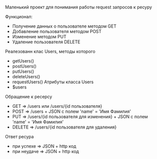 Маленький проект для понимания работы request запросов к ресуру

Функционал:
- Получение данных о пользователе методом GET
- Добавление пользователя методом POST
- Изменение методом PUT
- Удаление пользователя DELETE

Реалезованн клас Users, методы которого
- getUsers()
- postUsers()
- putUsers()
- deleteUsers()
- requestUsers()
Атрибуты класса Users
- $users

Обращение к ресерсу
- GET => /users или /users/{id пользователя}
- POST => /users + JSON с полем 'name' = 'Имя Фамилия'
- PUT => /users/{id пользователя для изменения} + JSON с полем 'name' = 'Имя Фамилия'
- DELETE => /users/{id пользователя для удаления}

Ответ ресура
- при успехе => JSON + http код
- при неудаче => JSON + http код
